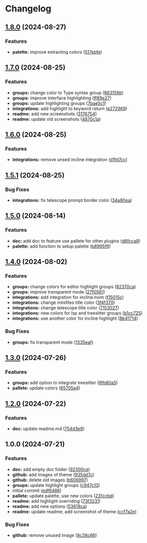 # Changelog

## [1.8.0](https://github.com/killitar/obscure.nvim/compare/v1.7.0...v1.8.0) (2024-08-27)


### Features

* **palette:** improve extracting colors ([517ebfe](https://github.com/killitar/obscure.nvim/commit/517ebfe82e9cd2ed9e0db24b210e381fb01231f5))

## [1.7.0](https://github.com/killitar/obscure.nvim/compare/v1.6.0...v1.7.0) (2024-08-25)


### Features

* **groups:** change color to Type syntax group ([663156b](https://github.com/killitar/obscure.nvim/commit/663156bdbed60003e756fc189bcf854efaa23179))
* **groups:** improve interface highlighting ([ff89e27](https://github.com/killitar/obscure.nvim/commit/ff89e279d0219093b7255393cbdfc92ab4444e64))
* **groups:** update highlighting groups ([7bae5c1](https://github.com/killitar/obscure.nvim/commit/7bae5c1d60af3c521049c2ea6fa29ea4e5de0a9b))
* **integrations:** add highlight to keyword return ([e272969](https://github.com/killitar/obscure.nvim/commit/e2729699193a0b59a6473d0398f520313e351fcc))
* **readme:** add new screenshots ([3176754](https://github.com/killitar/obscure.nvim/commit/3176754f140123eed70b386fefe7347f995881a4))
* **readme:** update old screenshots ([4870c1a](https://github.com/killitar/obscure.nvim/commit/4870c1a7a16f2d13a8ecaeff643ce128ed6c5720))

## [1.6.0](https://github.com/killitar/obscure.nvim/compare/v1.5.1...v1.6.0) (2024-08-25)


### Features

* **integrations:** remove unsed incline integration ([d1fd7cc](https://github.com/killitar/obscure.nvim/commit/d1fd7cc198b4a18ae241c6f1589157607b846409))

## [1.5.1](https://github.com/killitar/obscure.nvim/compare/v1.5.0...v1.5.1) (2024-08-25)


### Bug Fixes

* **integrations:** fix telescope prompt border color ([34a80ea](https://github.com/killitar/obscure.nvim/commit/34a80ea4f6c1fac7790d1e79acc7b720293c021c))

## [1.5.0](https://github.com/killitar/obscure.nvim/compare/v1.4.0...v1.5.0) (2024-08-14)


### Features

* **doc:** add doc to feature use pallete for other plugins ([d6fcca8](https://github.com/killitar/obscure.nvim/commit/d6fcca8f255c1c6a238c99de282094d69bd7cb70))
* **palette:** add function to setup palette ([b8995f9](https://github.com/killitar/obscure.nvim/commit/b8995f9390d68fbd8c25cb20d99b4490130bed6f))

## [1.4.0](https://github.com/killitar/obscure.nvim/compare/v1.3.0...v1.4.0) (2024-08-02)


### Features

* **groups:** change colors for editor highlight groups ([82370ca](https://github.com/killitar/obscure.nvim/commit/82370ca06276e462733068490795e195f46d53e9))
* **groups:** improve transparent mode ([27f0561](https://github.com/killitar/obscure.nvim/commit/27f056181b52a4360aa05d3dc7c786907d1495ed))
* **integrations:** add integration for incline.nvim ([f15015c](https://github.com/killitar/obscure.nvim/commit/f15015c03e405de4c2bdfad2c8a23ef8972b380d))
* **integrations:** change minifiles title color ([3f4f370](https://github.com/killitar/obscure.nvim/commit/3f4f370706c79a42017d2b178a9dec18431217ab))
* **integrations:** change telescope title color ([7153027](https://github.com/killitar/obscure.nvim/commit/7153027ba8659b0aecbfde77f429f2455c430747))
* **integrations:** new colors for lsp and treesitter groups ([b1cc725](https://github.com/killitar/obscure.nvim/commit/b1cc7259f394b9224e8d62110c53fabc7419bd49))
* **integrations:** use another color for incline highlight ([8b41714](https://github.com/killitar/obscure.nvim/commit/8b41714d2ce6a27a284576f2971c9c356ac07078))


### Bug Fixes

* **groups:** fix transparent mode ([1335eaf](https://github.com/killitar/obscure.nvim/commit/1335eafccf850b657b1c375e64e0bc9700f5d020))

## [1.3.0](https://github.com/killitar/obscure.nvim/compare/v1.2.0...v1.3.0) (2024-07-26)


### Features

* **groups:** add option to integrate treesitter ([9fb80a5](https://github.com/killitar/obscure.nvim/commit/9fb80a57ae55e59057894d865a9923eaaee4220f))
* **pallete:** update colors ([65705a4](https://github.com/killitar/obscure.nvim/commit/65705a4f98f1efa7064e7f546f78cea9ac8ec804))

## [1.2.0](https://github.com/killitar/obscure.nvim/compare/v1.1.0...v1.2.0) (2024-07-22)


### Features

* **doc:** update readme.md ([754d3e9](https://github.com/killitar/obscure.nvim/commit/754d3e92005641df27a1921c762ffade2c113ce8))

## 1.0.0 (2024-07-21)


### Features

* **doc:** add empty doc folder ([92300ce](https://github.com/killitar/obscure.nvim/commit/92300cee231c3afbde0476b90f73faa9b8d68cff))
* **github:** add images of theme ([935dd7c](https://github.com/killitar/obscure.nvim/commit/935dd7c2f0858949d1a47c35754ceecf9479c779))
* **github:** delete old images ([b606997](https://github.com/killitar/obscure.nvim/commit/b606997af942de1d4ec8b8ecf28446ff76407164))
* **groups:** update highlight groups ([c947c13](https://github.com/killitar/obscure.nvim/commit/c947c1387be1c50dacfbb81849ad3996508f3d3e))
* initial commit ([edf6486](https://github.com/killitar/obscure.nvim/commit/edf648696b55787c1fdef584174f1519959564f5))
* **pallete:** update palette, use new colors ([231ccbd](https://github.com/killitar/obscure.nvim/commit/231ccbd8bc667ea97899bad355436a33131b86de))
* **readme:** add highlight overriding ([73f3231](https://github.com/killitar/obscure.nvim/commit/73f32319c528ef20f1796fea53effcb5e030061f))
* **readme:** add new options ([53618ca](https://github.com/killitar/obscure.nvim/commit/53618ca9fd5712bc6e2f42e9de0f35b27390233c))
* **readme:** update readme, add screenshot of theme ([ccf7a2e](https://github.com/killitar/obscure.nvim/commit/ccf7a2ee99208eca328d22f6badd217394cfdba6))


### Bug Fixes

* **github:** remove unused image ([8c38c66](https://github.com/killitar/obscure.nvim/commit/8c38c66a9fc12aa1699adfccc3e36d03be3b6683))
